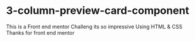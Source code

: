 # 3-column-preview-card-component
This is a Front end mentor Challeng its so impressive Using HTML &amp; CSS Thanks for front end mentor 
